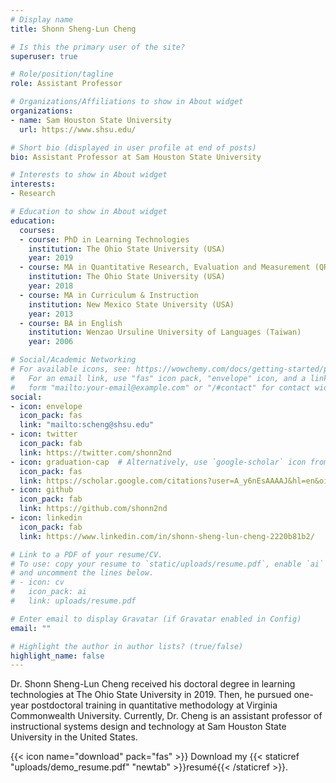 ```yaml
---
# Display name
title: Shonn Sheng-Lun Cheng

# Is this the primary user of the site?
superuser: true

# Role/position/tagline
role: Assistant Professor

# Organizations/Affiliations to show in About widget
organizations:
- name: Sam Houston State University
  url: https://www.shsu.edu/

# Short bio (displayed in user profile at end of posts)
bio: Assistant Professor at Sam Houston State University

# Interests to show in About widget
interests:
- Research

# Education to show in About widget
education:
  courses:
  - course: PhD in Learning Technologies
    institution: The Ohio State University (USA)
    year: 2019
  - course: MA in Quantitative Research, Evaluation and Measurement (QREM)
    institution: The Ohio State University (USA)
    year: 2018
  - course: MA in Curriculum & Instruction
    institution: New Mexico State University (USA)
    year: 2013
  - course: BA in English
    institution: Wenzao Ursuline University of Languages (Taiwan)
    year: 2006

# Social/Academic Networking
# For available icons, see: https://wowchemy.com/docs/getting-started/page-builder/#icons
#   For an email link, use "fas" icon pack, "envelope" icon, and a link in the
#   form "mailto:your-email@example.com" or "/#contact" for contact widget.
social:
- icon: envelope
  icon_pack: fas
  link: "mailto:scheng@shsu.edu"
- icon: twitter
  icon_pack: fab
  link: https://twitter.com/shonn2nd
- icon: graduation-cap  # Alternatively, use `google-scholar` icon from `ai` icon pack
  icon_pack: fas
  link: https://scholar.google.com/citations?user=A_y6nEsAAAAJ&hl=en&oi=ao
- icon: github
  icon_pack: fab
  link: https://github.com/shonn2nd
- icon: linkedin
  icon_pack: fab
  link: https://www.linkedin.com/in/shonn-sheng-lun-cheng-2220b81b2/

# Link to a PDF of your resume/CV.
# To use: copy your resume to `static/uploads/resume.pdf`, enable `ai` icons in `params.toml`, 
# and uncomment the lines below.
# - icon: cv
#   icon_pack: ai
#   link: uploads/resume.pdf

# Enter email to display Gravatar (if Gravatar enabled in Config)
email: ""

# Highlight the author in author lists? (true/false)
highlight_name: false
---
```


Dr. Shonn Sheng-Lun Cheng received his doctoral degree in learning technologies at The Ohio State University in 2019. Then, he pursued one-year postdoctoral training in quantitative methodology at Virginia Commonwealth University. Currently, Dr. Cheng is an assistant professor of instructional systems design and technology at Sam Houston State University in the United States. 

{{< icon name="download" pack="fas" >}} Download my {{< staticref "uploads/demo_resume.pdf" "newtab" >}}resumé{{< /staticref >}}.
